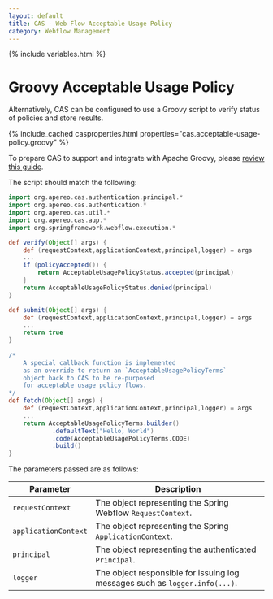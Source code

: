 ```yaml
---
layout: default
title: CAS - Web Flow Acceptable Usage Policy
category: Webflow Management
---
```


{% include variables.html %}

# Groovy Acceptable Usage Policy

Alternatively, CAS can be configured to use a Groovy script to verify status
of policies and store results. 

{% include_cached casproperties.html properties="cas.acceptable-usage-policy.groovy" %}

To prepare CAS to support and integrate with Apache Groovy, please [review this guide](../integration/Apache-Groovy-Scripting.html).

The script should match the following:

```groovy
import org.apereo.cas.authentication.principal.*
import org.apereo.cas.authentication.*
import org.apereo.cas.util.*
import org.apereo.cas.aup.*
import org.springframework.webflow.execution.*

def verify(Object[] args) {
    def (requestContext,applicationContext,principal,logger) = args
    ...
    if (policyAccepted()) {
        return AcceptableUsagePolicyStatus.accepted(principal)
    }
    return AcceptableUsagePolicyStatus.denied(principal)
}

def submit(Object[] args) {
    def (requestContext,applicationContext,principal,logger) = args
    ...
    return true
}
     
/*
    A special callback function is implemented
    as an override to return an `AcceptableUsagePolicyTerms` 
    object back to CAS to be re-purposed
    for acceptable usage policy flows.
*/
def fetch(Object[] args) {
    def (requestContext,applicationContext,principal,logger) = args
    ...
    return AcceptableUsagePolicyTerms.builder()
            .defaultText("Hello, World")
            .code(AcceptableUsagePolicyTerms.CODE)
            .build()
}
```

The parameters passed are as follows:

| Parameter            | Description                                                                 |
|----------------------|-----------------------------------------------------------------------------|
| `requestContext`     | The object representing the Spring Webflow `RequestContext`.                |
| `applicationContext` | The object representing the Spring `ApplicationContext`.                    |
| `principal`          | The object representing the authenticated `Principal`.                      |
| `logger`             | The object responsible for issuing log messages such as `logger.info(...)`. |
